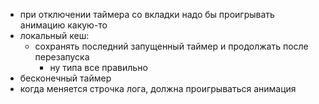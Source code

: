 - при отключении таймера со вкладки надо бы проигрывать анимацию какую-то
- локальный кеш:
  - сохранять последний запущенный таймер и продолжать после перезапуска
    - ну типа все правильно
- бесконечный таймер
- когда меняется строчка лога, должна проигрываться анимация
